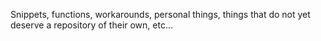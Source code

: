 Snippets, functions, workarounds, personal things, things that do not yet deserve a repository of their own, etc...